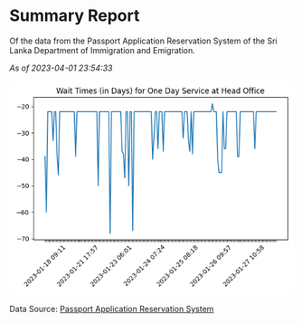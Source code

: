 # Summary Report

Of the data from the Passport Application Reservation System of the Sri Lanka Department of Immigration and Emigration.

*As of 2023-04-01 23:54:33*

![Wait Time Chart](summary.wait_time_chart.png)

Data Source: [Passport Application Reservation System](https://eservices.immigration.gov.lk:8443/appointment/pages/reservationApplication.xhtml)